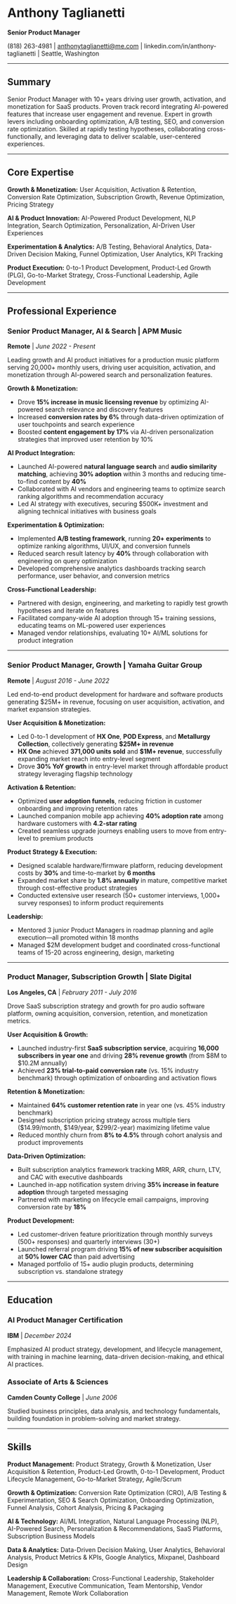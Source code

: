 # Anthony Taglianetti
**Senior Product Manager**

(818) 263-4981 | anthonytaglianetti@me.com | linkedin.com/in/anthony-taglianetti | Seattle, Washington

---

## Summary

Senior Product Manager with 10+ years driving user growth, activation, and monetization for SaaS products. Proven track record integrating AI-powered features that increase user engagement and revenue. Expert in growth levers including onboarding optimization, A/B testing, SEO, and conversion rate optimization. Skilled at rapidly testing hypotheses, collaborating cross-functionally, and leveraging data to deliver scalable, user-centered experiences.

---

## Core Expertise

**Growth & Monetization:** User Acquisition, Activation & Retention, Conversion Rate Optimization, Subscription Growth, Revenue Optimization, Pricing Strategy

**AI & Product Innovation:** AI-Powered Product Development, NLP Integration, Search Optimization, Personalization, AI-Driven User Experiences

**Experimentation & Analytics:** A/B Testing, Behavioral Analytics, Data-Driven Decision Making, Funnel Optimization, User Analytics, KPI Tracking

**Product Execution:** 0-to-1 Product Development, Product-Led Growth (PLG), Go-to-Market Strategy, Cross-Functional Leadership, Agile Development

---

## Professional Experience

### Senior Product Manager, AI & Search | APM Music
**Remote** | *June 2022 - Present*

Leading growth and AI product initiatives for a production music platform serving 20,000+ monthly users, driving user acquisition, activation, and monetization through AI-powered search and personalization features.

**Growth & Monetization:**
- Drove **15% increase in music licensing revenue** by optimizing AI-powered search relevance and discovery features
- Increased **conversion rates by 6%** through data-driven optimization of user touchpoints and search experience
- Boosted **content engagement by 17%** via AI-driven personalization strategies that improved user retention by 10%

**AI Product Integration:**
- Launched AI-powered **natural language search** and **audio similarity matching**, achieving **30% adoption** within 3 months and reducing time-to-find content by **40%**
- Collaborated with AI vendors and engineering teams to optimize search ranking algorithms and recommendation accuracy
- Led AI strategy with executives, securing $500K+ investment and aligning technical initiatives with business goals

**Experimentation & Optimization:**
- Implemented **A/B testing framework**, running **20+ experiments** to optimize ranking algorithms, UI/UX, and conversion funnels
- Reduced search result latency by **40%** through collaboration with engineering on query optimization
- Developed comprehensive analytics dashboards tracking search performance, user behavior, and conversion metrics

**Cross-Functional Leadership:**
- Partnered with design, engineering, and marketing to rapidly test growth hypotheses and iterate on features
- Facilitated company-wide AI adoption through 15+ training sessions, educating teams on ML-powered user experiences
- Managed vendor relationships, evaluating 10+ AI/ML solutions for product integration

---

### Senior Product Manager, Growth | Yamaha Guitar Group
**Remote** | *August 2016 - June 2022*

Led end-to-end product development for hardware and software products generating $25M+ in revenue, focusing on user acquisition, activation, and market expansion strategies.

**User Acquisition & Monetization:**
- Led 0-to-1 development of **HX One**, **POD Express**, and **Metallurgy Collection**, collectively generating **$25M+ in revenue**
- **HX One** achieved **371,000 units sold** and **$1M+ revenue**, successfully expanding market reach into entry-level segment
- Drove **30% YoY growth** in entry-level market through affordable product strategy leveraging flagship technology

**Activation & Retention:**
- Optimized **user adoption funnels**, reducing friction in customer onboarding and improving retention rates
- Launched companion mobile app achieving **40% adoption rate** among hardware customers with **4.2-star rating**
- Created seamless upgrade journeys enabling users to move from entry-level to premium products

**Product Strategy & Execution:**
- Designed scalable hardware/firmware platform, reducing development costs by **30%** and time-to-market by **6 months**
- Expanded market share by **1.8% annually** in mature, competitive market through cost-effective product strategies
- Conducted extensive user research (50+ customer interviews, 1,000+ survey responses) to inform product requirements

**Leadership:**
- Mentored 3 junior Product Managers in roadmap planning and agile execution—all promoted within 18 months
- Managed $2M development budget and coordinated cross-functional teams of 15-20 across engineering, design, marketing

---

### Product Manager, Subscription Growth | Slate Digital
**Los Angeles, CA** | *February 2011 - July 2016*

Drove SaaS subscription strategy and growth for pro audio software platform, owning acquisition, conversion, retention, and monetization metrics.

**User Acquisition & Growth:**
- Launched industry-first **SaaS subscription service**, acquiring **16,000 subscribers in year one** and driving **28% revenue growth** (from $8M to $10.2M annually)
- Achieved **23% trial-to-paid conversion rate** (vs. 15% industry benchmark) through optimization of onboarding and activation flows

**Retention & Monetization:**
- Maintained **64% customer retention rate** in year one (vs. 45% industry benchmark)
- Designed subscription pricing strategy across multiple tiers ($14.99/month, $149/year, $299/2-year) maximizing lifetime value
- Reduced monthly churn from **8% to 4.5%** through cohort analysis and product improvements

**Data-Driven Optimization:**
- Built subscription analytics framework tracking MRR, ARR, churn, LTV, and CAC with executive dashboards
- Launched in-app notification system driving **35% increase in feature adoption** through targeted messaging
- Partnered with marketing on lifecycle email campaigns, improving conversion rate by **18%**

**Product Development:**
- Led customer-driven feature prioritization through monthly surveys (500+ responses) and quarterly interviews (30+)
- Launched referral program driving **15% of new subscriber acquisition** at **50% lower CAC** than paid advertising
- Managed portfolio of 15+ audio plugin products, determining subscription vs. standalone strategy

---

## Education

### AI Product Manager Certification
**IBM** | *December 2024*

Emphasized AI product strategy, development, and lifecycle management, with training in machine learning, data-driven decision-making, and ethical AI practices.

### Associate of Arts & Sciences
**Camden County College** | *June 2006*

Studied business principles, data analysis, and technology fundamentals, building foundation in problem-solving and market strategy.

---

## Skills

**Product Management:** Product Strategy, Growth & Monetization, User Acquisition & Retention, Product-Led Growth, 0-to-1 Development, Product Lifecycle Management, Go-to-Market Strategy, Agile/Scrum

**Growth & Optimization:** Conversion Rate Optimization (CRO), A/B Testing & Experimentation, SEO & Search Optimization, Onboarding Optimization, Funnel Analysis, Cohort Analysis, Pricing & Packaging

**AI & Technology:** AI/ML Integration, Natural Language Processing (NLP), AI-Powered Search, Personalization & Recommendations, SaaS Platforms, Subscription Business Models

**Data & Analytics:** Data-Driven Decision Making, User Analytics, Behavioral Analysis, Product Metrics & KPIs, Google Analytics, Mixpanel, Dashboard Design

**Leadership & Collaboration:** Cross-Functional Leadership, Stakeholder Management, Executive Communication, Team Mentorship, Vendor Management, Remote Work Collaboration
